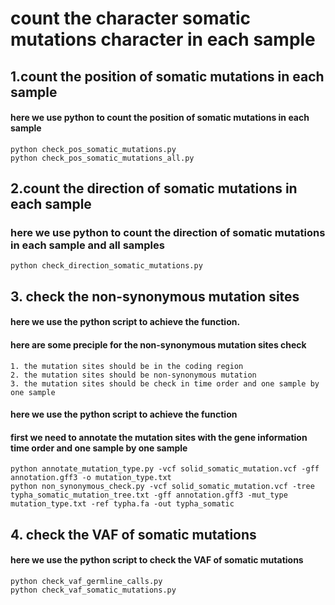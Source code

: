 # count the character somatic mutations character in each sample
## 1.count the position of somatic mutations in each sample
#### here we use python to count the position of somatic mutations in each sample
    python check_pos_somatic_mutations.py
    python check_pos_somatic_mutations_all.py

## 2.count the direction of somatic mutations in each sample
### here we use python to count the direction of somatic mutations in each sample and all samples
    python check_direction_somatic_mutations.py
    
## 3. check the non-synonymous mutation sites

#### here we use the python script to achieve the function.
#### here are some preciple for the non-synonymous mutation sites check
    1. the mutation sites should be in the coding region
    2. the mutation sites should be non-synonymous mutation
    3. the mutation sites should be check in time order and one sample by one sample
#### here we use the python script to achieve the function
#### first we need to annotate the mutation sites with the gene information time order and one sample by one sample
    python annotate_mutation_type.py -vcf solid_somatic_mutation.vcf -gff annotation.gff3 -o mutation_type.txt
    python non_synonymous_check.py -vcf solid_somatic_mutation.vcf -tree typha_somatic_mutation_tree.txt -gff annotation.gff3 -mut_type mutation_type.txt -ref typha.fa -out typha_somatic
    
## 4. check the VAF of somatic mutations
#### here we use the python script to check the VAF of somatic mutations
    python check_vaf_germline_calls.py
    python check_vaf_somatic_mutations.py